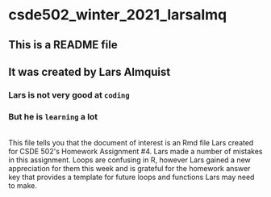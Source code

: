 # csde502_winter_2021_larsalmq

## This is a README file
## It was created by Lars Almquist
### Lars is not very good at `coding`
### But he is `learning` a lot

<br>
This file tells you that the document of interest is an Rmd file Lars created for CSDE 502's Homework Assignment #4. 
Lars made a number of mistakes in this assignment. 
Loops are confusing in R, however Lars gained a new appreciation for them this week and is grateful for the homework answer key that provides a template for future loops and functions Lars may need to make.
